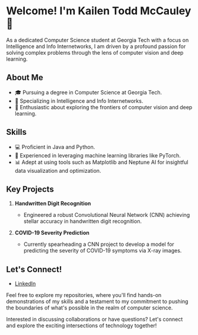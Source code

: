 # Welcome! I'm Kailen Todd McCauley 👋

As a dedicated Computer Science student at Georgia Tech with a focus on Intelligence and Info Internetworks, I am driven by a profound passion for solving complex problems through the lens of computer vision and deep learning.

## About Me

- 🎓 Pursuing a degree in Computer Science at Georgia Tech.
- 💼 Specializing in Intelligence and Info Internetworks.
- 🌟 Enthusiastic about exploring the frontiers of computer vision and deep learning.

## Skills

- 💻 Proficient in Java and Python.
- 🧠 Experienced in leveraging machine learning libraries like PyTorch.
- 📊 Adept at using tools such as Matplotlib and Neptune AI for insightful data visualization and optimization.

## Key Projects

1. **Handwritten Digit Recognition**
   - Engineered a robust Convolutional Neural Network (CNN) achieving stellar accuracy in handwritten digit recognition.

2. **COVID-19 Severity Prediction**
   - Currently spearheading a CNN project to develop a model for predicting the severity of COVID-19 symptoms via X-ray images.

## Let's Connect!

- [LinkedIn](https://www.linkedin.com/in/kailen-mccauley)

Feel free to explore my repositories, where you'll find hands-on demonstrations of my skills and a testament to my commitment to pushing the boundaries of what's possible in the realm of computer science.

Interested in discussing collaborations or have questions? Let's connect and explore the exciting intersections of technology together!
